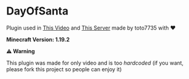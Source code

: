 # DayOfSanta

Plugin used in [This Video](https://youtu.be/RPePiHI3yUg) and [This Server](https://github.com/toto7735/DayOfSanta-Server) made by toto7735 with ❤

**Minecraft Version: 1.19.2**

**⚠️ Warning**

This plugin was made for only video and is too *hardcoded* (if you want, please fork this project so people can enjoy it)
